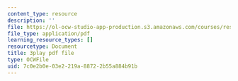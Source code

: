 ```yaml
---
content_type: resource
description: ''
file: https://ol-ocw-studio-app-production.s3.amazonaws.com/courses/res-9-003-brains-minds-and-machines-summer-course-summer-2015/7c0e2b0e03e2219a88722b55a884b91b_hfryF7_QU2c.pdf
file_type: application/pdf
learning_resource_types: []
resourcetype: Document
title: 3play pdf file
type: OCWFile
uid: 7c0e2b0e-03e2-219a-8872-2b55a884b91b
---
```


